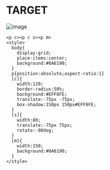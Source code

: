 # TARGET

![image](https://github.com/gaschneider/cssbattle/assets/16023844/359d5f22-ff8a-4454-aa60-b41954898c3c)

```
<p c><p c s><p m>
<style>
  body{
    display:grid;
    place-items:center;
    background:#0A6190;
  }
  p{position:absolute;aspect-ratio:1}
  [c]{
    width:120;
    border-radius:50%;
    background:#EFF8FE;
    translate:-75px -75px;
    box-shadow:150px 150px#EFF8FE;
  }
  [s]{
    width:80;
    translate:-75px 75px;
    rotate:-90deg;
  }
  [m]{
    width:150;
    background:#0A6190;
  }
</style>
```
